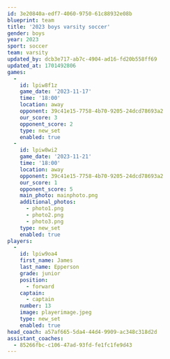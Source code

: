```yaml
---
id: 3e20840a-edf7-4060-9750-61c88932e08b
blueprint: team
title: '2023 boys varsity soccer'
gender: boys
year: 2023
sport: soccer
team: varsity
updated_by: dcb3e717-ab7c-4904-ad16-fd20b558ff69
updated_at: 1701492806
games:
  -
    id: lpiw8f1z
    game_date: '2023-11-17'
    time: '18:00'
    location: away
    opponent: 39c41e15-7758-4b70-9205-24dcd78693a2
    our_score: 3
    opponent_score: 2
    type: new_set
    enabled: true
  -
    id: lpiw8wi2
    game_date: '2023-11-21'
    time: '18:00'
    location: away
    opponent: 39c41e15-7758-4b70-9205-24dcd78693a2
    our_score: 1
    opponent_score: 5
    main_photo: mainphoto.png
    additional_photos:
      - photo1.png
      - photo2.png
      - photo3.png
    type: new_set
    enabled: true
players:
  -
    id: lpiw9oa4
    first_name: James
    last_name: Epperson
    grade: junior
    position:
      - forward
    captain:
      - captain
    number: 13
    image: playerimage.jpeg
    type: new_set
    enabled: true
head_coach: a57af665-5da4-44d4-9909-ac348c318d2d
assistant_coaches:
  - 85266fbc-c106-47ad-93fd-fe1fc1fe9d43
---
```

